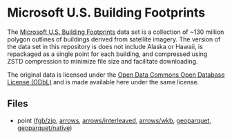 
# Microsoft U.S. Building Footprints

The [Microsoft U.S. Building Footprints](https://github.com/microsoft/USBuildingFootprints) data set is a collection of ~130 million polygon outlines of buildings derived from satellite imagery. The version of the data set in this repository is does not include Alaska or Hawaii, is repackaged as a single point for each building, and compressed using ZSTD compression to minimize file size and facilitate downloading.

The original data is licensed under the [Open Data Commons Open Database License (ODbL)](https://opendatacommons.org/licenses/odbl/) and is made available here under the same license.

<!-- begin file listing -->


## Files

- point ([fgb/zip](https://github.com/geoarrow/geoarrow-data/releases/download/v0.2.0-rc2/microsoft-buildings_point.fgb.zip), [arrows](https://github.com/geoarrow/geoarrow-data/releases/download/v0.2.0-rc2/microsoft-buildings_point.arrows), [arrows/interleaved](https://github.com/geoarrow/geoarrow-data/releases/download/v0.2.0-rc2/microsoft-buildings_point_interleaved.arrows), [arrows/wkb](https://github.com/geoarrow/geoarrow-data/releases/download/v0.2.0-rc2/microsoft-buildings_point_wkb.arrows), [geoparquet](https://github.com/geoarrow/geoarrow-data/releases/download/v0.2.0-rc2/microsoft-buildings_point.parquet), [geoparquet/native](https://github.com/geoarrow/geoarrow-data/releases/download/v0.2.0-rc2/microsoft-buildings_point_native.parquet))

